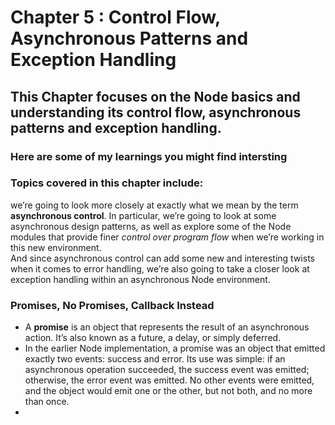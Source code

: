 # Chapter 5 : Control Flow, Asynchronous Patterns and Exception Handling

## This Chapter focuses on the Node basics and understanding its control flow, asynchronous patterns and exception handling.

### Here are some of my learnings you might find intersting

### Topics covered in this chapter include:

we’re going to look more closely at exactly what we mean by the term **asynchronous control**. In particular, we’re going to look at some asynchronous design patterns, as well as explore some of the Node modules that provide finer *control over program flow* when we’re working in this new environment.<br> 
And since asynchronous control can add some new and interesting twists when it comes to error handling, we’re also going to take a closer look at exception handling within an asynchronous Node environment.

### Promises, No Promises, Callback Instead
- A **promise** is an object that represents the result of an asynchronous action. It’s also known as a future, a delay, or simply deferred.
- In the earlier Node implementation, a promise was an object that emitted exactly two events: success and error. Its use was simple: if an asynchronous operation succeeded, the success event was emitted; otherwise, the error event was emitted. No other events were emitted, and the object would emit one or the other, but not both, and no more than once.
- 